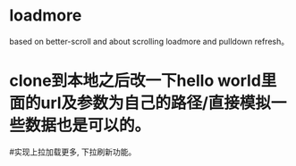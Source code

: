 # loadmore
based on better-scroll and  about scrolling loadmore  and pulldown refresh。
# clone到本地之后改一下hello world里面的url及参数为自己的路径/直接模拟一些数据也是可以的。
#实现上拉加载更多, 下拉刷新功能。

